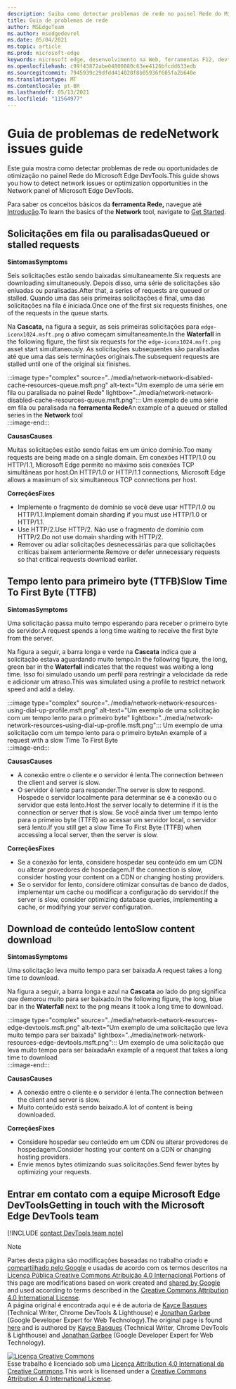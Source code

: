 ```yaml
---
description: Saiba como detectar problemas de rede no painel Rede do Microsoft Edge DevTools.
title: Guia de problemas de rede
author: MSEdgeTeam
ms.author: msedgedevrel
ms.date: 05/04/2021
ms.topic: article
ms.prod: microsoft-edge
keywords: microsoft edge, desenvolvimento na Web, ferramentas F12, devtools
ms.openlocfilehash: c99f43872abe04800880c63ee4126bfcdd633edb
ms.sourcegitcommit: 7945939c29dfdd414020f8b05936f605fa2b640e
ms.translationtype: MT
ms.contentlocale: pt-BR
ms.lasthandoff: 05/13/2021
ms.locfileid: "11564977"
---
```

<!-- Copyright Kayce Basques and Jonathan Garbee

   Licensed under the Apache License, Version 2.0 (the "License");
   you may not use this file except in compliance with the License.
   You may obtain a copy of the License at

       https://www.apache.org/licenses/LICENSE-2.0

   Unless required by applicable law or agreed to in writing, software
   distributed under the License is distributed on an "AS IS" BASIS,
   WITHOUT WARRANTIES OR CONDITIONS OF ANY KIND, either express or implied.
   See the License for the specific language governing permissions and
   limitations under the License.  -->
# <a name="network-issues-guide"></a><span data-ttu-id="96d41-104">Guia de problemas de rede</span><span class="sxs-lookup"><span data-stu-id="96d41-104">Network issues guide</span></span>  

<span data-ttu-id="96d41-105">Este guia mostra como detectar problemas de rede ou oportunidades de otimização no painel Rede do Microsoft Edge DevTools.</span><span class="sxs-lookup"><span data-stu-id="96d41-105">This guide shows you how to detect network issues or optimization opportunities in the Network panel of Microsoft Edge DevTools.</span></span>  

<span data-ttu-id="96d41-106">Para saber os conceitos básicos da **ferramenta Rede,** navegue até [Introdução][NetworkPerformance].</span><span class="sxs-lookup"><span data-stu-id="96d41-106">To learn the basics of the **Network** tool, navigate to [Get Started][NetworkPerformance].</span></span>  

## <a name="queued-or-stalled-requests"></a><span data-ttu-id="96d41-107">Solicitações em fila ou paralisadas</span><span class="sxs-lookup"><span data-stu-id="96d41-107">Queued or stalled requests</span></span>  

**<span data-ttu-id="96d41-108">Sintomas</span><span class="sxs-lookup"><span data-stu-id="96d41-108">Symptoms</span></span>**  

<span data-ttu-id="96d41-109">Seis solicitações estão sendo baixadas simultaneamente.</span><span class="sxs-lookup"><span data-stu-id="96d41-109">Six requests are downloading simultaneously.</span></span>  <span data-ttu-id="96d41-110">Depois disso, uma série de solicitações são enluadas ou paralisadas.</span><span class="sxs-lookup"><span data-stu-id="96d41-110">After that, a series of requests are queued or stalled.</span></span>  <span data-ttu-id="96d41-111">Quando uma das seis primeiras solicitações é final, uma das solicitações na fila é iniciada.</span><span class="sxs-lookup"><span data-stu-id="96d41-111">Once one of the first six requests finishes, one of the requests in the queue starts.</span></span>  

<span data-ttu-id="96d41-112">Na **Cascata,** na figura a seguir, as seis primeiras solicitações para `edge-iconx1024.msft.png` o ativo começam simultaneamente.</span><span class="sxs-lookup"><span data-stu-id="96d41-112">In the **Waterfall** in the following figure, the first six requests for the `edge-iconx1024.msft.png` asset start simultaneously.</span></span>  <span data-ttu-id="96d41-113">As solicitações subsequentes são paralisadas até que uma das seis terminações originais.</span><span class="sxs-lookup"><span data-stu-id="96d41-113">The subsequent requests are stalled until one of the original six finishes.</span></span>  

:::image type="complex" source="../media/network-network-disabled-cache-resources-queue.msft.png" alt-text="Um exemplo de uma série em fila ou paralisada no painel Rede" lightbox="../media/network-network-disabled-cache-resources-queue.msft.png":::
   <span data-ttu-id="96d41-115">Um exemplo de uma série em fila ou paralisada na **ferramenta Rede**</span><span class="sxs-lookup"><span data-stu-id="96d41-115">An example of a queued or stalled series in the **Network** tool</span></span>  
:::image-end:::  

**<span data-ttu-id="96d41-116">Causas</span><span class="sxs-lookup"><span data-stu-id="96d41-116">Causes</span></span>**  

<span data-ttu-id="96d41-117">Muitas solicitações estão sendo feitas em um único domínio.</span><span class="sxs-lookup"><span data-stu-id="96d41-117">Too many requests are being made on a single domain.</span></span>  <span data-ttu-id="96d41-118">Em conexões HTTP/1.0 ou HTTP/1.1, Microsoft Edge permite no máximo seis conexões TCP simultâneas por host.</span><span class="sxs-lookup"><span data-stu-id="96d41-118">On HTTP/1.0 or HTTP/1.1 connections, Microsoft Edge allows a maximum of six simultaneous TCP connections per host.</span></span>  

**<span data-ttu-id="96d41-119">Correções</span><span class="sxs-lookup"><span data-stu-id="96d41-119">Fixes</span></span>**  

*   <span data-ttu-id="96d41-120">Implemente o fragmento de domínio se você deve usar HTTP/1.0 ou HTTP/1.1.</span><span class="sxs-lookup"><span data-stu-id="96d41-120">Implement domain sharding if you must use HTTP/1.0 or HTTP/1.1.</span></span>  
*   <span data-ttu-id="96d41-121">Use HTTP/2.</span><span class="sxs-lookup"><span data-stu-id="96d41-121">Use HTTP/2.</span></span>  <span data-ttu-id="96d41-122">Não use o fragmento de domínio com HTTP/2.</span><span class="sxs-lookup"><span data-stu-id="96d41-122">Do not use domain sharding with HTTP/2.</span></span>  
*   <span data-ttu-id="96d41-123">Remover ou adiar solicitações desnecessárias para que solicitações críticas baixem anteriormente.</span><span class="sxs-lookup"><span data-stu-id="96d41-123">Remove or defer unnecessary requests so that critical requests download earlier.</span></span>  
    
## <a name="slow-time-to-first-byte-ttfb"></a><span data-ttu-id="96d41-124">Tempo lento para primeiro byte (TTFB)</span><span class="sxs-lookup"><span data-stu-id="96d41-124">Slow Time To First Byte (TTFB)</span></span>  

**<span data-ttu-id="96d41-125">Sintomas</span><span class="sxs-lookup"><span data-stu-id="96d41-125">Symptoms</span></span>**  

<span data-ttu-id="96d41-126">Uma solicitação passa muito tempo esperando para receber o primeiro byte do servidor.</span><span class="sxs-lookup"><span data-stu-id="96d41-126">A request spends a long time waiting to receive the first byte from the server.</span></span>  

<span data-ttu-id="96d41-127">Na figura a seguir, a barra longa e verde na **Cascata** indica que a solicitação estava aguardando muito tempo.</span><span class="sxs-lookup"><span data-stu-id="96d41-127">In the following figure, the long, green bar in the **Waterfall** indicates that the request was waiting a long time.</span></span>  <span data-ttu-id="96d41-128">Isso foi simulado usando um perfil para restringir a velocidade da rede e adicionar um atraso.</span><span class="sxs-lookup"><span data-stu-id="96d41-128">This was simulated using a profile to restrict network speed and add a delay.</span></span>  

:::image type="complex" source="../media/network-network-resources-using-dial-up-profile.msft.png" alt-text="Um exemplo de uma solicitação com um tempo lento para o primeiro byte" lightbox="../media/network-network-resources-using-dial-up-profile.msft.png":::
   <span data-ttu-id="96d41-130">Um exemplo de uma solicitação com um tempo lento para o primeiro byte</span><span class="sxs-lookup"><span data-stu-id="96d41-130">An example of a request with a slow Time To First Byte</span></span>  
:::image-end:::  

**<span data-ttu-id="96d41-131">Causas</span><span class="sxs-lookup"><span data-stu-id="96d41-131">Causes</span></span>**  

*   <span data-ttu-id="96d41-132">A conexão entre o cliente e o servidor é lenta.</span><span class="sxs-lookup"><span data-stu-id="96d41-132">The connection between the client and server is slow.</span></span>  
*   <span data-ttu-id="96d41-133">O servidor é lento para responder.</span><span class="sxs-lookup"><span data-stu-id="96d41-133">The server is slow to respond.</span></span>  <span data-ttu-id="96d41-134">Hospede o servidor localmente para determinar se é a conexão ou o servidor que está lento.</span><span class="sxs-lookup"><span data-stu-id="96d41-134">Host the server locally to determine if it is the connection or server that is slow.</span></span>  <span data-ttu-id="96d41-135">Se você ainda tiver um tempo lento para o primeiro byte \(TTFB\) ao acessar um servidor local, o servidor será lento.</span><span class="sxs-lookup"><span data-stu-id="96d41-135">If you still get a slow Time To First Byte \(TTFB\) when accessing a local server, then the server is slow.</span></span>  
    
**<span data-ttu-id="96d41-136">Correções</span><span class="sxs-lookup"><span data-stu-id="96d41-136">Fixes</span></span>**  

*   <span data-ttu-id="96d41-137">Se a conexão for lenta, considere hospedar seu conteúdo em um CDN ou alterar provedores de hospedagem.</span><span class="sxs-lookup"><span data-stu-id="96d41-137">If the connection is slow, consider hosting your content on a CDN or changing hosting providers.</span></span>  
*   <span data-ttu-id="96d41-138">Se o servidor for lento, considere otimizar consultas de banco de dados, implementar um cache ou modificar a configuração do servidor.</span><span class="sxs-lookup"><span data-stu-id="96d41-138">If the server is slow, consider optimizing database queries, implementing a cache, or modifying your server configuration.</span></span>  
    
## <a name="slow-content-download"></a><span data-ttu-id="96d41-139">Download de conteúdo lento</span><span class="sxs-lookup"><span data-stu-id="96d41-139">Slow content download</span></span>  

**<span data-ttu-id="96d41-140">Sintomas</span><span class="sxs-lookup"><span data-stu-id="96d41-140">Symptoms</span></span>**  

<span data-ttu-id="96d41-141">Uma solicitação leva muito tempo para ser baixada.</span><span class="sxs-lookup"><span data-stu-id="96d41-141">A request takes a long time to download.</span></span>  

<span data-ttu-id="96d41-142">Na figura a seguir, a barra longa e azul na **Cascata** ao lado do png significa que demorou muito para ser baixado.</span><span class="sxs-lookup"><span data-stu-id="96d41-142">In the following figure, the long, blue bar in the **Waterfall** next to the png means it took a long time to download.</span></span>  

:::image type="complex" source="../media/network-network-resources-edge-devtools.msft.png" alt-text="Um exemplo de uma solicitação que leva muito tempo para ser baixada" lightbox="../media/network-network-resources-edge-devtools.msft.png":::
   <span data-ttu-id="96d41-144">Um exemplo de uma solicitação que leva muito tempo para ser baixada</span><span class="sxs-lookup"><span data-stu-id="96d41-144">An example of a request that takes a long time to download</span></span>  
:::image-end:::  

**<span data-ttu-id="96d41-145">Causas</span><span class="sxs-lookup"><span data-stu-id="96d41-145">Causes</span></span>**  

*   <span data-ttu-id="96d41-146">A conexão entre o cliente e o servidor é lenta.</span><span class="sxs-lookup"><span data-stu-id="96d41-146">The connection between the client and server is slow.</span></span>  
*   <span data-ttu-id="96d41-147">Muito conteúdo está sendo baixado.</span><span class="sxs-lookup"><span data-stu-id="96d41-147">A lot of content is being downloaded.</span></span>  
    
**<span data-ttu-id="96d41-148">Correções</span><span class="sxs-lookup"><span data-stu-id="96d41-148">Fixes</span></span>**  

*   <span data-ttu-id="96d41-149">Considere hospedar seu conteúdo em um CDN ou alterar provedores de hospedagem.</span><span class="sxs-lookup"><span data-stu-id="96d41-149">Consider hosting your content on a CDN or changing hosting providers.</span></span>  
*   <span data-ttu-id="96d41-150">Envie menos bytes otimizando suas solicitações.</span><span class="sxs-lookup"><span data-stu-id="96d41-150">Send fewer bytes by optimizing your requests.</span></span>  
    
<!--   ## Contribute knowledge  

Do you have a network issue that should be added to this guide?  

*   Send a tweet to [@EdgeDevTools][MicrosoftEdgeTweet].  
*   Choose **Send Feedback** \(![Send Feedback](../media/smile-icon.msft.png)\) in the DevTools or select `Alt`+`Shift`+`I` \(Windows, Linux\) or `Option`+`Shift`+`I` \(macOS\) to provide feedback or feature requests.  
*   [Open an issue][WebFundamentalsIssue] on the docs repo.  -->  
    
## <a name="getting-in-touch-with-the-microsoft-edge-devtools-team"></a><span data-ttu-id="96d41-151">Entrar em contato com a equipe Microsoft Edge DevTools</span><span class="sxs-lookup"><span data-stu-id="96d41-151">Getting in touch with the Microsoft Edge DevTools team</span></span>  

[!INCLUDE [contact DevTools team note](../includes/contact-devtools-team-note.md)]  

<!-- links -->  

[NetworkPerformance]: ./index.md "Inspecionar a atividade de rede no Microsoft Edge DevTools | Microsoft Docs"  

[MicrosoftEdgeTweet]: https://twitter.com/intent/tweet?text=@EdgeDevTools%20[Network%20Issues%20Guide%20Suggestion]  

[WebFundamentalsIssue]: https://github.com/MicrosoftDocs/edge-developer/issues/new?title=%5BDevTools%20Network%20Issues%20Guide%20Suggestion%5D "Novo problema - MicrosoftDocs/desenvolvedor de borda"  

> [!NOTE]
> <span data-ttu-id="96d41-154">Partes desta página são modificações baseadas no trabalho criado e [compartilhado pelo Google][GoogleSitePolicies] e usadas de acordo com os termos descritos na [Licença Pública Creative Commons Atribuição 4.0 Internacional][CCA4IL].</span><span class="sxs-lookup"><span data-stu-id="96d41-154">Portions of this page are modifications based on work created and [shared by Google][GoogleSitePolicies] and used according to terms described in the [Creative Commons Attribution 4.0 International License][CCA4IL].</span></span>  
> <span data-ttu-id="96d41-155">A página original [](https://developers.google.com/web/tools/chrome-devtools/network/issues) é encontrada aqui e é de autoria de [Kayce Basques][KayceBasques] \(Technical Writer, Chrome DevTools \& Lighthouse\) e [Jonathan Garbee][JonathanGarbee] \(Google Developer Expert for Web Technology\).</span><span class="sxs-lookup"><span data-stu-id="96d41-155">The original page is found [here](https://developers.google.com/web/tools/chrome-devtools/network/issues) and is authored by [Kayce Basques][KayceBasques] \(Technical Writer, Chrome DevTools \& Lighthouse\) and [Jonathan Garbee][JonathanGarbee] \(Google Developer Expert for Web Technology\).</span></span>  

[![Licença Creative Commons][CCby4Image]][CCA4IL]  
<span data-ttu-id="96d41-157">Esse trabalho é licenciado sob uma [Licença Attribution 4.0 International da Creative Commons][CCA4IL].</span><span class="sxs-lookup"><span data-stu-id="96d41-157">This work is licensed under a [Creative Commons Attribution 4.0 International License][CCA4IL].</span></span>  

[CCA4IL]: https://creativecommons.org/licenses/by/4.0  
[CCby4Image]: https://i.creativecommons.org/l/by/4.0/88x31.png  
[GoogleSitePolicies]: https://developers.google.com/terms/site-policies  
[KayceBasques]: https://developers.google.com/web/resources/contributors#kayce-basques  
[JonathanGarbee]: https://developers.google.com/web/resources/contributors#jonathan-garbee
